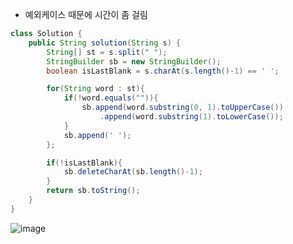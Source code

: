 * 예외케이스 때문에 시간이 좀 걸림
```java
class Solution {
    public String solution(String s) {
        String[] st = s.split(" ");
        StringBuilder sb = new StringBuilder();
        boolean isLastBlank = s.charAt(s.length()-1) == ' ';

        for(String word : st){
            if(!word.equals("")){
                sb.append(word.substring(0, 1).toUpperCase())
                    .append(word.substring(1).toLowerCase());
            }
            sb.append(' ');
        };

        if(!isLastBlank){
            sb.deleteCharAt(sb.length()-1);
        }
        return sb.toString();
    }
}
```
![image](https://github.com/koreaIT-study/programmers/assets/92290312/ace4bcdb-fd52-48c4-8202-e99bc2af23f4)
